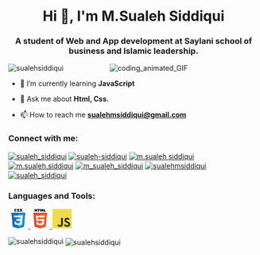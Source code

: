 <h1 align="center">Hi 👋, I'm M.Sualeh Siddiqui</h1>
<h3 align="center">A student of Web and App development at Saylani school of business and Islamic leadership.</h3>

<img align="right" alt="coding_animated_GIF" width="300" src="https://media.licdn.com/dms/image/C4E12AQHhfpP2slLoXw/article-cover_image-shrink_600_2000/0/1578791251071?e=2147483647&v=beta&t=z0mDGgtn6FZAR_FAWN0lu2QP80ugvAfOnWcJ3acz7Rk" />

<p align="left"> <img src="https://komarev.com/ghpvc/?username=sualehsiddiqui&label=Profile%20views&color=0e75b6&style=flat" alt="sualehsiddiqui" /> </p>

- 🌱 I’m currently learning **JavaScript**

- 💬 Ask me about **Html, Css.**

- 📫 How to reach me **sualehmsiddiqui@gmail.com**

<h3 align="left">Connect with me:</h3>
<p align="left">
<a href="https://twitter.com/sualeh_siddiqui" target="blank"><img align="center" src="https://raw.githubusercontent.com/rahuldkjain/github-profile-readme-generator/master/src/images/icons/Social/twitter.svg" alt="sualeh_siddiqui" height="30" width="40" /></a>
<a href="https://linkedin.com/in/sualeh-siddiqui" target="blank"><img align="center" src="https://raw.githubusercontent.com/rahuldkjain/github-profile-readme-generator/master/src/images/icons/Social/linked-in-alt.svg" alt="sualeh-siddiqui" height="30" width="40" /></a>
<a href="https://stackoverflow.com/users/m.sualeh siddiqui" target="blank"><img align="center" src="https://raw.githubusercontent.com/rahuldkjain/github-profile-readme-generator/master/src/images/icons/Social/stack-overflow.svg" alt="m.sualeh siddiqui" height="30" width="40" /></a>
<a href="https://fb.com/m.sualeh.siddiqui" target="blank"><img align="center" src="https://raw.githubusercontent.com/rahuldkjain/github-profile-readme-generator/master/src/images/icons/Social/facebook.svg" alt="m.sualeh.siddiqui" height="30" width="40" /></a>
<a href="https://instagram.com/m_sualeh_siddiqui" target="blank"><img align="center" src="https://raw.githubusercontent.com/rahuldkjain/github-profile-readme-generator/master/src/images/icons/Social/instagram.svg" alt="m_sualeh_siddiqui" height="30" width="40" /></a>
<a href="https://www.hackerrank.com/sualeh_siddiqui" target="blank"><img align="center" src="https://raw.githubusercontent.com/rahuldkjain/github-profile-readme-generator/master/src/images/icons/Social/hackerrank.svg" alt="sualehmsiddiqui" height="30" width="40" /></a>
<a href="https://www.leetcode.com/sualeh_siddiqui" target="blank"><img align="center" src="https://raw.githubusercontent.com/rahuldkjain/github-profile-readme-generator/master/src/images/icons/Social/leet-code.svg" alt="sualeh_siddiqui" height="30" width="40" /></a>
</p>

<h3 align="left">Languages and Tools:</h3>
<p align="left"> <a href="https://www.w3schools.com/css/" target="_blank" rel="noreferrer"> <img src="https://raw.githubusercontent.com/devicons/devicon/master/icons/css3/css3-original-wordmark.svg" alt="css3" width="40" height="40"/> </a> <a href="https://www.w3.org/html/" target="_blank" rel="noreferrer"> <img src="https://raw.githubusercontent.com/devicons/devicon/master/icons/html5/html5-original-wordmark.svg" alt="html5" width="40" height="40"/> </a> <a href="https://developer.mozilla.org/en-US/docs/Web/JavaScript" target="_blank" rel="noreferrer"> <img src="https://raw.githubusercontent.com/devicons/devicon/master/icons/javascript/javascript-original.svg" alt="javascript" width="40" height="40"/> </a> </p>

<p><img align="left" src="https://github-readme-stats.vercel.app/api/top-langs?username=sualehsiddiqui&show_icons=true&locale=en&layout=compact" alt="sualehsiddiqui" /></p>

<p>&nbsp;<img align="center" src="https://github-readme-stats.vercel.app/api?username=sualehsiddiqui&show_icons=true&locale=en" alt="sualehsiddiqui" /></p>
